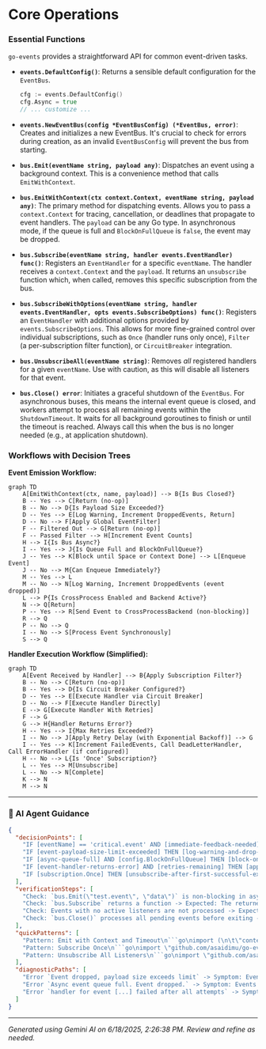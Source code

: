 # Core Operations

### Essential Functions

`go-events` provides a straightforward API for common event-driven tasks.

*   **`events.DefaultConfig()`**: Returns a sensible default configuration for the `EventBus`.
    ```go
    cfg := events.DefaultConfig()
    cfg.Async = true
    // ... customize ...
    ```

*   **`events.NewEventBus(config *EventBusConfig) (*EventBus, error)`**: Creates and initializes a new EventBus. It's crucial to check for errors during creation, as an invalid `EventBusConfig` will prevent the bus from starting.

*   **`bus.Emit(eventName string, payload any)`**: Dispatches an event using a background context. This is a convenience method that calls `EmitWithContext`.

*   **`bus.EmitWithContext(ctx context.Context, eventName string, payload any)`**: The primary method for dispatching events. Allows you to pass a `context.Context` for tracing, cancellation, or deadlines that propagate to event handlers. The `payload` can be any Go type. In asynchronous mode, if the queue is full and `BlockOnFullQueue` is `false`, the event may be dropped.

*   **`bus.Subscribe(eventName string, handler events.EventHandler) func()`**: Registers an `EventHandler` for a specific `eventName`. The handler receives a `context.Context` and the `payload`. It returns an `unsubscribe` function which, when called, removes this specific subscription from the bus.

*   **`bus.SubscribeWithOptions(eventName string, handler events.EventHandler, opts events.SubscribeOptions) func()`**: Registers an `EventHandler` with additional options provided by `events.SubscribeOptions`. This allows for more fine-grained control over individual subscriptions, such as `Once` (handler runs only once), `Filter` (a per-subscription filter function), or `CircuitBreaker` integration.

*   **`bus.UnsubscribeAll(eventName string)`**: Removes *all* registered handlers for a given `eventName`. Use with caution, as this will disable all listeners for that event.

*   **`bus.Close() error`**: Initiates a graceful shutdown of the `EventBus`. For asynchronous buses, this means the internal event queue is closed, and workers attempt to process all remaining events within the `ShutdownTimeout`. It waits for all background goroutines to finish or until the timeout is reached. Always call this when the bus is no longer needed (e.g., at application shutdown).

### Workflows with Decision Trees

**Event Emission Workflow:**

```mermaid
graph TD
    A[EmitWithContext(ctx, name, payload)] --> B{Is Bus Closed?}
    B -- Yes --> C[Return (no-op)]
    B -- No --> D{Is Payload Size Exceeded?}
    D -- Yes --> E[Log Warning, Increment DroppedEvents, Return]
    D -- No --> F[Apply Global EventFilter]
    F -- Filtered Out --> G[Return (no-op)]
    F -- Passed Filter --> H[Increment Event Counts]
    H --> I{Is Bus Async?}
    I -- Yes --> J{Is Queue Full and BlockOnFullQueue?}
    J -- Yes --> K[Block until Space or Context Done] --> L[Enqueue Event]
    J -- No --> M{Can Enqueue Immediately?}
    M -- Yes --> L
    M -- No --> N[Log Warning, Increment DroppedEvents (event dropped)]
    L --> P{Is CrossProcess Enabled and Backend Active?}
    N --> Q[Return]
    P -- Yes --> R[Send Event to CrossProcessBackend (non-blocking)]
    R --> Q
    P -- No --> Q
    I -- No --> S[Process Event Synchronously]
    S --> Q
```

**Handler Execution Workflow (Simplified):**

```mermaid
graph TD
    A[Event Received by Handler] --> B{Apply Subscription Filter?}
    B -- No --> C[Return (no-op)]
    B -- Yes --> D{Is Circuit Breaker Configured?}
    D -- Yes --> E[Execute Handler via Circuit Breaker]
    D -- No --> F[Execute Handler Directly]
    E --> G[Execute Handler With Retries]
    F --> G
    G --> H{Handler Returns Error?}
    H -- Yes --> I{Max Retries Exceeded?}
    I -- No --> J[Apply Retry Delay (with Exponential Backoff)] --> G
    I -- Yes --> K[Increment FailedEvents, Call DeadLetterHandler, Call ErrorHandler (if configured)]
    H -- No --> L{Is 'Once' Subscription?}
    L -- Yes --> M[Unsubscribe]
    L -- No --> N[Complete]
    K --> N
    M --> N
```


---
### 🤖 AI Agent Guidance

```json
{
  "decisionPoints": [
    "IF [eventName] == 'critical.event' AND [immediate-feedback-needed] THEN [call-bus.Emit()] ELSE [call-bus.EmitWithContext()]",
    "IF [event-payload-size-limit-exceeded] THEN [log-warning-and-drop-event] ELSE [continue-processing]",
    "IF [async-queue-full] AND [config.BlockOnFullQueue] THEN [block-on-enqueue] ELSE [drop-event]",
    "IF [event-handler-returns-error] AND [retries-remaining] THEN [apply-retry-delay-and-re-execute-handler] ELSE [call-dead-letter-handler]",
    "IF [subscription.Once] THEN [unsubscribe-after-first-successful-execution]"
  ],
  "verificationSteps": [
    "Check: `bus.Emit(\"test.event\", \"data\")` is non-blocking in async mode -> Expected: Caller proceeds immediately.",
    "Check: `bus.Subscribe` returns a function -> Expected: The returned function, when called, removes the subscription.",
    "Check: Events with no active listeners are not processed -> Expected: `DroppedEvents` metric increments for such events in async mode.",
    "Check: `bus.Close()` processes all pending events before exiting -> Expected: `QueueSize` becomes 0 or near 0, `ProcessedBatches` reflects all work."
  ],
  "quickPatterns": [
    "Pattern: Emit with Context and Timeout\n```go\nimport (\n\t\"context\"\n\t\"time\"\n\t\"github.com/asaidimu/go-events\"\n)\n\n// bus is an initialized events.EventBus\nctx, cancel := context.WithTimeout(context.Background(), 100*time.Millisecond)\ndefer cancel()\n\nbus.EmitWithContext(ctx, \"user.activity\", map[string]string{\"action\": \"login\"})\n```",
    "Pattern: Subscribe Once\n```go\nimport \"github.com/asaidimu/go-events\"\n\n// bus is an initialized events.EventBus\nunsubscribe := bus.SubscribeWithOptions(\n\t\"first.time.event\",\n\tfunc(ctx context.Context, payload interface{}) error {\n\t\t// This handler will only run once\n\t\treturn nil\n\t},\n\tevents.SubscribeOptions{Once: true},\n)\ndefer unsubscribe() // Will still clean up if not already removed\n```",
    "Pattern: Unsubscribe All Listeners\n```go\nimport \"github.com/asaidimu/go-events\"\n\n// bus is an initialized events.EventBus\nbus.UnsubscribeAll(\"user.registered\")\n```"
  ],
  "diagnosticPaths": [
    "Error `Event dropped, payload size exceeds limit` -> Symptom: Events not processed, warning logs for size limit -> Check: `EventBusConfig.MaxPayloadSize` setting and actual payload sizes -> Fix: Adjust `MaxPayloadSize` or reduce event payload data.",
    "Error `Async event queue full. Event dropped.` -> Symptom: Events not processed in async mode, queue size reaches `MaxQueueSize` -> Check: `EventBusConfig.MaxQueueSize` and `BlockOnFullQueue` -> Fix: Increase `MaxQueueSize`, set `BlockOnFullQueue` to `true` for backpressure, or optimize handler processing speed.",
    "Error `handler for event [...] failed after all attempts` -> Symptom: Event handler repeatedly fails, `FailedEvents` metric increments -> Check: Handler logic, external dependencies of the handler, `MaxRetries` configuration -> Fix: Debug handler, ensure idempotency, or analyze external system issues."
  ]
}
```

---
*Generated using Gemini AI on 6/18/2025, 2:26:38 PM. Review and refine as needed.*